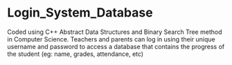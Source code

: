 # Login_System_Database
Coded using C++ Abstract Data Structures and Binary Search Tree method in Computer Science.  Teachers and parents can log in using their unique username and password to access a database that contains the progress of the student (eg: name, grades, attendance, etc)
